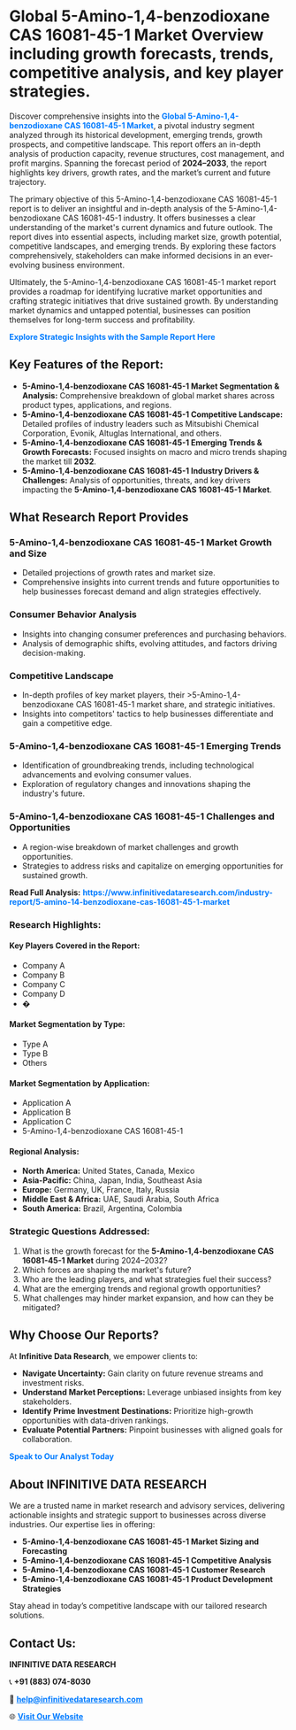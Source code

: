 <h1>Global 5-Amino-1,4-benzodioxane CAS 16081-45-1 Market Overview including growth forecasts, trends, competitive analysis, and key player strategies.</h1>
<p>
Discover comprehensive insights into the 
<a href="https://www.infinitivedataresearch.com/industry-report/5-amino-14-benzodioxane-cas-16081-45-1-market" rel="dofollow" style="color: #007BFF; text-decoration: none;"><strong>Global 5-Amino-1,4-benzodioxane CAS 16081-45-1 Market</strong></a>, a pivotal industry segment analyzed through its historical development, emerging trends, growth prospects, and competitive landscape. This report offers an in-depth analysis of production capacity, revenue structures, cost management, and profit margins. Spanning the forecast period of <strong>2024–2033</strong>, the report highlights key drivers, growth rates, and the market’s current and future trajectory.
</p>
<p>
The primary objective of this 5-Amino-1,4-benzodioxane CAS 16081-45-1 report is to deliver an insightful and in-depth analysis of the 5-Amino-1,4-benzodioxane CAS 16081-45-1 industry. It offers businesses a clear understanding of the market's current dynamics and future outlook. The report dives into essential aspects, including market size, growth potential, competitive landscapes, and emerging trends. By exploring these factors comprehensively, stakeholders can make informed decisions in an ever-evolving business environment.
</p>
<p>
Ultimately, the 5-Amino-1,4-benzodioxane CAS 16081-45-1 market report provides a roadmap for identifying lucrative market opportunities and crafting strategic initiatives that drive sustained growth. By understanding market dynamics and untapped potential, businesses can position themselves for long-term success and profitability.
</p>
<p>
<a href="https://www.infinitivedataresearch.com/request-sample/reportId=102158" style="color: #007BFF; text-decoration: none;"><strong>Explore Strategic Insights with the Sample Report Here</strong></a>
</p>

<h2>Key Features of the Report:</h2>
<ul>
<li><strong>5-Amino-1,4-benzodioxane CAS 16081-45-1 Market Segmentation & Analysis:</strong> Comprehensive breakdown of global market shares across product types, applications, and regions.</li>
<li><strong>5-Amino-1,4-benzodioxane CAS 16081-45-1 Competitive Landscape:</strong> Detailed profiles of industry leaders such as Mitsubishi Chemical Corporation, Evonik, Altuglas International, and others.</li>
<li><strong>5-Amino-1,4-benzodioxane CAS 16081-45-1 Emerging Trends & Growth Forecasts:</strong> Focused insights on macro and micro trends shaping the market till <strong>2032</strong>.</li>
<li><strong>5-Amino-1,4-benzodioxane CAS 16081-45-1 Industry Drivers & Challenges:</strong> Analysis of opportunities, threats, and key drivers impacting the <strong>5-Amino-1,4-benzodioxane CAS 16081-45-1 Market</strong>.</li>
</ul>

<h2>What Research Report Provides</h2>
<h3>5-Amino-1,4-benzodioxane CAS 16081-45-1 Market Growth and Size</h3>
<ul>
<li>Detailed projections of growth rates and market size.</li>
<li>Comprehensive insights into current trends and future opportunities to help businesses forecast demand and align strategies effectively.</li>
</ul>

<h3>Consumer Behavior Analysis</h3>
<ul>
<li>Insights into changing consumer preferences and purchasing behaviors.</li>
<li>Analysis of demographic shifts, evolving attitudes, and factors driving decision-making.</li>
</ul>

<h3>Competitive Landscape</h3>
<ul>
<li>In-depth profiles of key market players, their >5-Amino-1,4-benzodioxane CAS 16081-45-1 market share, and strategic initiatives.</li>
<li>Insights into competitors' tactics to help businesses differentiate and gain a competitive edge.</li>
</ul>

<h3>5-Amino-1,4-benzodioxane CAS 16081-45-1 Emerging Trends</h3>
<ul>
<li>Identification of groundbreaking trends, including technological advancements and evolving consumer values.</li>
<li>Exploration of regulatory changes and innovations shaping the industry's future.</li>
</ul>

<h3>5-Amino-1,4-benzodioxane CAS 16081-45-1 Challenges and Opportunities</h3>
<ul>
<li>A region-wise breakdown of market challenges and growth opportunities.</li>
<li>Strategies to address risks and capitalize on emerging opportunities for sustained growth.</li>
</ul>
<p><strong>Read Full Analysis:</strong> <a href="https://www.infinitivedataresearch.com/industry-report/5-amino-14-benzodioxane-cas-16081-45-1-market" rel="dofollow" style="color: #007BFF; text-decoration: none;"><strong>https://www.infinitivedataresearch.com/industry-report/5-amino-14-benzodioxane-cas-16081-45-1-market</strong></a></p>
<h3>Research Highlights:</h3>
<h4>Key Players Covered in the Report:</h4>
<ul><li>Company A</li><li>Company B</li><li>Company C</li><li>Company D</li><li>�</li></ul>
<h4>Market Segmentation by Type:</h4>
<ul><li>Type A</li><li>Type B</li><li>Others</li></ul>
<h4>Market Segmentation by Application:</h4>
<ul><li>Application A</li><li>Application B</li><li>Application C</li><li>5-Amino-1,4-benzodioxane CAS 16081-45-1</li></ul>

<h4>Regional Analysis:</h4>
<ul>
<li><strong>North America:</strong> United States, Canada, Mexico</li>
<li><strong>Asia-Pacific:</strong> China, Japan, India, Southeast Asia</li>
<li><strong>Europe:</strong> Germany, UK, France, Italy, Russia</li>
<li><strong>Middle East & Africa:</strong> UAE, Saudi Arabia, South Africa</li>
<li><strong>South America:</strong> Brazil, Argentina, Colombia</li>
</ul>

<h3>Strategic Questions Addressed:</h3>
<ol>
<li>What is the growth forecast for the <strong>5-Amino-1,4-benzodioxane CAS 16081-45-1 Market</strong> during 2024–2032?</li>
<li>Which forces are shaping the market's future?</li>
<li>Who are the leading players, and what strategies fuel their success?</li>
<li>What are the emerging trends and regional growth opportunities?</li>
<li>What challenges may hinder market expansion, and how can they be mitigated?</li>
</ol>

<h2>Why Choose Our Reports?</h2>
<p>At <strong>Infinitive Data Research</strong>, we empower clients to:</p>
<ul>
<li><strong>Navigate Uncertainty:</strong> Gain clarity on future revenue streams and investment risks.</li>
<li><strong>Understand Market Perceptions:</strong> Leverage unbiased insights from key stakeholders.</li>
<li><strong>Identify Prime Investment Destinations:</strong> Prioritize high-growth opportunities with data-driven rankings.</li>
<li><strong>Evaluate Potential Partners:</strong> Pinpoint businesses with aligned goals for collaboration.</li>
</ul>
<p><a href="https://www.infinitivedataresearch.com/industry-report/5-amino-14-benzodioxane-cas-16081-45-1-market" rel="dofollow" style="color: #007BFF; text-decoration: none;"><strong>Speak to Our Analyst Today</strong></a></p>

<h2>About INFINITIVE DATA RESEARCH</h2>
<p>We are a trusted name in market research and advisory services, delivering actionable insights and strategic support to businesses across diverse industries. Our expertise lies in offering:</p>
<ul>
<li><strong>5-Amino-1,4-benzodioxane CAS 16081-45-1 Market Sizing and Forecasting</strong></li>
<li><strong>5-Amino-1,4-benzodioxane CAS 16081-45-1 Competitive Analysis</strong></li>
<li><strong>5-Amino-1,4-benzodioxane CAS 16081-45-1 Customer Research</strong></li>
<li><strong>5-Amino-1,4-benzodioxane CAS 16081-45-1 Product Development Strategies</strong></li>
</ul>
<p>Stay ahead in today’s competitive landscape with our tailored research solutions.</p>

<h2>Contact Us:</h2>
<p><strong>INFINITIVE DATA RESEARCH</strong></p>
<p>📞 <strong>+91 (883) 074-8030</strong></p>
<p>📧 <strong><a href="mailto:help@infinitivedataresearch.com" style="color: #007BFF;">help@infinitivedataresearch.com</a></strong></p>
<p>🌐 <strong><a href="https://www.infinitivedataresearch.com" rel="dofollow" style="color: #007BFF;">Visit Our Website</a></strong></p>
